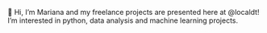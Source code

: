 👋 Hi, I’m Mariana and my freelance projects are presented here at @localdt!
   I’m interested in python, data analysis and machine learning projects.
   
<!---
localdt/localdt is a ✨ special ✨ repository because its `README.md` (this file) appears on your GitHub profile.
You can click the Preview link to take a look at your changes.
--->
